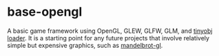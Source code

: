 # base-opengl

A basic game framework using OpenGL, GLEW, GLFW, GLM, and [tinyobj loader](https://github.com/syoyo/tinyobjloader). It is a starting point for any future projects that involve relatively simple but expensive graphics, such as [mandelbrot-gl](https://github.com/fingoldin/mandelbrot-gl).
